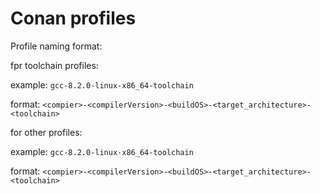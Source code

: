 # Conan profiles

Profile naming format:

fpr toolchain profiles:

  example: `gcc-8.2.0-linux-x86_64-toolchain`

  format: `<compier>-<compilerVersion>-<buildOS>-<target_architecture>-<toolchain>`

for other profiles:

  example: `gcc-8.2.0-linux-x86_64-toolchain`

  format: `<compier>-<compilerVersion>-<buildOS>-<target_architecture>-<toolchain>`
